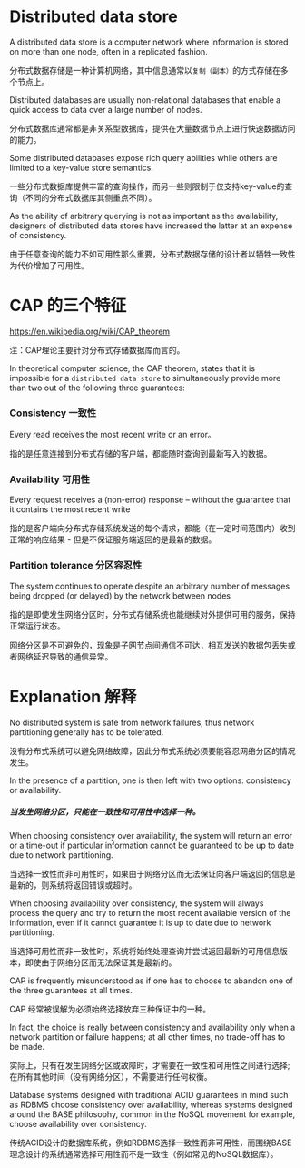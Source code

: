 
# Distributed data store

A distributed data store is a computer network where information is stored on more than one node, often in a replicated fashion.

分布式数据存储是一种计算机网络，其中信息通常以`复制（副本）`的方式存储在多个节点上。

Distributed databases are usually non-relational databases that enable a quick access to data over a large number of nodes. 

分布式数据库通常都是非关系型数据库，提供在大量数据节点上进行快速数据访问的能力。

Some distributed databases expose rich query abilities while others are limited to a key-value store semantics.

一些分布式数据库提供丰富的查询操作，而另一些则限制于仅支持key-value的查询（不同的分布式数据库其侧重点不同）。

As the ability of arbitrary querying is not as important as the availability, designers of distributed data stores have increased the latter at an expense of consistency.

由于任意查询的能力不如可用性那么重要，分布式数据存储的设计者以牺牲一致性为代价增加了可用性。


# CAP 的三个特征
https://en.wikipedia.org/wiki/CAP_theorem

注：CAP理论主要针对分布式存储数据库而言的。

In theoretical computer science, the CAP theorem, states that it is impossible for a `distributed data store` to simultaneously provide more than two out of the following three guarantees:

### Consistency 一致性
Every read receives the most recent write or an error。

指的是任意连接到分布式存储的客户端，都能随时查询到最新写入的数据。

### Availability 可用性
Every request receives a (non-error) response – without the guarantee that it contains the most recent write

指的是客户端向分布式存储系统发送的每个请求，都能（在一定时间范围内）收到正常的响应结果 - 但是不保证服务端返回的是最新的数据。

### Partition tolerance 分区容忍性
The system continues to operate despite an arbitrary number of messages being dropped (or delayed) by the network between nodes

指的是即使发生网络分区时，分布式存储系统也能继续对外提供可用的服务，保持正常运行状态。

网络分区是不可避免的，现象是子网节点间通信不可达，相互发送的数据包丢失或者网络延迟导致的通信异常。

# Explanation 解释
No distributed system is safe from network failures, thus network partitioning generally has to be tolerated. 

没有分布式系统可以避免网络故障，因此分布式系统必须要能容忍网络分区的情况发生。

In the presence of a partition, one is then left with two options: consistency or availability. 

##### 当发生网络分区，只能在一致性和可用性中选择一种。

When choosing consistency over availability, the system will return an error or a time-out if particular information cannot be guaranteed to be up to date due to network partitioning. 

当选择一致性而非可用性时，如果由于网络分区而无法保证向客户端返回的信息是最新的，则系统将返回错误或超时。

When choosing availability over consistency, the system will always process the query and try to return the most recent available version of the information, even if it cannot guarantee it is up to date due to network partitioning.

当选择可用性而非一致性时，系统将始终处理查询并尝试返回最新的可用信息版本，即使由于网络分区而无法保证其是最新的。


CAP is frequently misunderstood as if one has to choose to abandon one of the three guarantees at all times. 

CAP 经常被误解为必须始终选择放弃三种保证中的一种。

In fact, the choice is really between consistency and availability only when a network partition or failure happens; at all other times, no trade-off has to be made.

实际上，只有在发生网络分区或故障时，才需要在一致性和可用性之间进行选择; 在所有其他时间（没有网络分区），不需要进行任何权衡。

Database systems designed with traditional ACID guarantees in mind such as RDBMS choose consistency over availability, whereas systems designed around the BASE philosophy, common in the NoSQL movement for example, choose availability over consistency.

传统ACID设计的数据库系统，例如RDBMS选择一致性而非可用性，而围绕BASE理念设计的系统通常选择可用性而不是一致性（例如常见的NoSQL数据库）。
